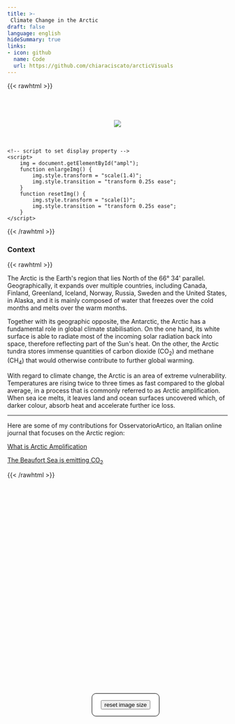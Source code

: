 ```yaml
---
title: >-
 Climate Change in the Arctic
draft: false
language: english
hideSummary: true
links:
- icon: github
  name: Code
  url: https://github.com/chiaraciscato/arcticVisuals
---
```


{{< rawhtml >}}
<head>
    <style>
        .btn1 {
            border: .5px solid black;
            background-color: white;
            border-radius: 10px;
            color: black;
            padding: 15px 20px;
            font-size: 13px;
            cursor: pointer;
            position: absolute;
            right: 40%;
            top: 41%
        }
    </style>
</head>
<body>
    <div class="container" style="text-align: center; margin-top: 5em;">
        <img src="/MonthlyArcticTemp.png" onclick="enlargeImg()" id="ampl" />
        <br /><br /><br />
        <div class="btn1">
            <button onclick="resetImg()">reset image size</button>
        </div>
    </div>
    
    <!-- script to set display property -->
    <script>
        img = document.getElementById("ampl");
        function enlargeImg() {
            img.style.transform = "scale(1.4)";
            img.style.transition = "transform 0.25s ease";
        }
        function resetImg() {
            img.style.transform = "scale(1)";
            img.style.transition = "transform 0.25s ease";
        }
    </script>
</body>

{{< /rawhtml >}}

<!-- <center><img loading="lazy" src="" alt="" class="centerImage" width="700" height="380"></center> -->

### Context

{{< rawhtml >}}

<p>The Arctic is the Earth's region that lies North of the 66° 34' parallel. Geographically, it expands over multiple countries, including Canada, Finland, Greenland, Iceland, Norway, Russia, Sweden and the United States, in Alaska, and it is mainly composed of water that freezes over the cold months and melts over the warm months.</p> 

<p>Together with its geographic opposite, the Antarctic, the Arctic has a fundamental role in global climate stabilisation. On the one hand, its white surface is able to radiate most of the incoming solar radiation back into space, therefore reflecting part of the Sun's heat. On the other, the Arctic tundra stores immense quantities of carbon dioxide (CO<sub>2</sub>) and methane (CH<sub>4</sub>) that would otherwise contribute to further global warming.</p>

<p>With regard to climate change, the Arctic is an area of extreme vulnerability. Temperatures are rising twice to three times as fast compared to the global average, in a process that is commonly referred to as Arctic amplification. When sea ice melts, it leaves land and ocean surfaces uncovered which, of darker colour, absorb heat and accelerate further ice loss. </p>

<hr />

<p>Here are some of my contributions for OsservatorioArtico, an Italian online journal that focuses on the Arctic region:<p>

<p><a href="https://www.osservatorioartico.it/amplificazione-artica/" title="What is Arctic Amplification">What is Arctic Amplification</a><p>
<p><a href="" title="The Beaufort Sea is emitting CO<sub>2</sub>">The Beaufort Sea is emitting CO<sub>2</sub></a><p>

{{< /rawhtml >}}